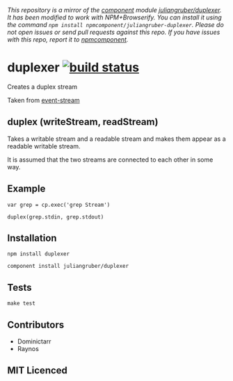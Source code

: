 *This repository is a mirror of the [component](http://component.io) module [juliangruber/duplexer](http://github.com/juliangruber/duplexer). It has been modified to work with NPM+Browserify. You can install it using the command `npm install npmcomponent/juliangruber-duplexer`. Please do not open issues or send pull requests against this repo. If you have issues with this repo, report it to [npmcomponent](https://github.com/airportyh/npmcomponent).*
# duplexer [![build status][1]][2]

Creates a duplex stream

Taken from [event-stream][3]

## duplex (writeStream, readStream)

Takes a writable stream and a readable stream and makes them appear as a readable writable stream.

It is assumed that the two streams are connected to each other in some way.

## Example

    var grep = cp.exec('grep Stream')

    duplex(grep.stdin, grep.stdout)

## Installation

`npm install duplexer`

`component install juliangruber/duplexer`

## Tests

`make test`

## Contributors

 - Dominictarr
 - Raynos

## MIT Licenced

  [1]: https://secure.travis-ci.org/Raynos/duplexer.png
  [2]: http://travis-ci.org/Raynos/duplexer
  [3]: https://github.com/dominictarr/event-stream#duplex-writestream-readstream
